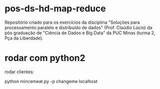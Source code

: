 # pos-ds-hd-map-reduce

Repositório criado para os exercícios da disciplina "Soluções para processamento paralelo e distribuído de dados" (Prof. Claúdio Lúcio) da pós graduação de "Ciência de Dados e Big Data" da PUC Minas (turma 2, Pça da Liberdade).


# rodar com python2


rodar clientes:

python mincemeat.py -p changeme localhost